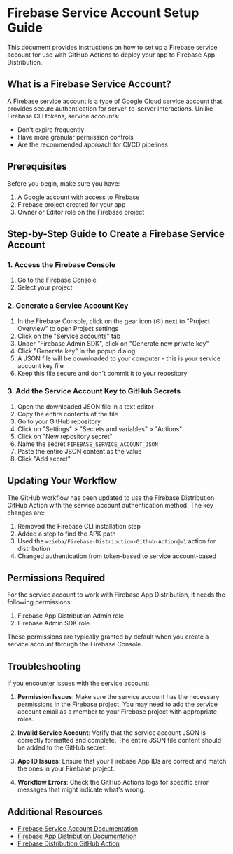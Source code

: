 # Firebase Service Account Setup Guide

This document provides instructions on how to set up a Firebase service account for use with GitHub Actions to deploy your app to Firebase App Distribution.

## What is a Firebase Service Account?

A Firebase service account is a type of Google Cloud service account that provides secure authentication for server-to-server interactions. Unlike Firebase CLI tokens, service accounts:

- Don't expire frequently
- Have more granular permission controls
- Are the recommended approach for CI/CD pipelines

## Prerequisites

Before you begin, make sure you have:

1. A Google account with access to Firebase
2. Firebase project created for your app
3. Owner or Editor role on the Firebase project

## Step-by-Step Guide to Create a Firebase Service Account

### 1. Access the Firebase Console

1. Go to the [Firebase Console](https://console.firebase.google.com/)
2. Select your project

### 2. Generate a Service Account Key

1. In the Firebase Console, click on the gear icon (⚙️) next to "Project Overview" to open Project settings
2. Click on the "Service accounts" tab
3. Under "Firebase Admin SDK", click on "Generate new private key"
4. Click "Generate key" in the popup dialog
5. A JSON file will be downloaded to your computer - this is your service account key file
6. Keep this file secure and don't commit it to your repository

### 3. Add the Service Account Key to GitHub Secrets

1. Open the downloaded JSON file in a text editor
2. Copy the entire contents of the file
3. Go to your GitHub repository
4. Click on "Settings" > "Secrets and variables" > "Actions"
5. Click on "New repository secret"
6. Name the secret `FIREBASE_SERVICE_ACCOUNT_JSON`
7. Paste the entire JSON content as the value
8. Click "Add secret"

## Updating Your Workflow

The GitHub workflow has been updated to use the Firebase Distribution GitHub Action with the service account authentication method. The key changes are:

1. Removed the Firebase CLI installation step
2. Added a step to find the APK path
3. Used the `wzieba/Firebase-Distribution-Github-Action@v1` action for distribution
4. Changed authentication from token-based to service account-based

## Permissions Required

For the service account to work with Firebase App Distribution, it needs the following permissions:

1. Firebase App Distribution Admin role
2. Firebase Admin SDK role

These permissions are typically granted by default when you create a service account through the Firebase Console.

## Troubleshooting

If you encounter issues with the service account:

1. **Permission Issues**: Make sure the service account has the necessary permissions in the Firebase project. You may need to add the service account email as a member to your Firebase project with appropriate roles.

2. **Invalid Service Account**: Verify that the service account JSON is correctly formatted and complete. The entire JSON file content should be added to the GitHub secret.

3. **App ID Issues**: Ensure that your Firebase App IDs are correct and match the ones in your Firebase project.

4. **Workflow Errors**: Check the GitHub Actions logs for specific error messages that might indicate what's wrong.

## Additional Resources

- [Firebase Service Account Documentation](https://firebase.google.com/docs/admin/setup#initialize-sdk)
- [Firebase App Distribution Documentation](https://firebase.google.com/docs/app-distribution)
- [Firebase Distribution GitHub Action](https://github.com/wzieba/Firebase-Distribution-Github-Action)